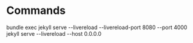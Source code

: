 # Commands

bundle exec jekyll serve --livereload --livereload-port 8080 --port 4000
jekyll serve --livereload --host 0.0.0.0
